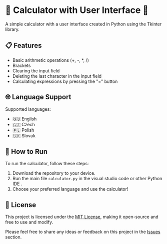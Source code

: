 # 🚀 Calculator with User Interface 🧮

A simple calculator with a user interface created in Python using the Tkinter library.

## 📋 Features

- Basic arithmetic operations (+, -, *, /)
- Brackets
- Clearing the input field
- Deleting the last character in the input field
- Calculating expressions by pressing the "=" button

## 🌐 Language Support

Supported languages:

- 🇬🇧 English
- 🇨🇿 Czech
- 🇵🇱 Polish
- 🇸🇰 Slovak


## 🚀 How to Run

To run the calculator, follow these steps:

1. Download the repository to your device.
2. Run the main file `calculator.py` in the visual studio code or other Python IDE .
3. Choose your preferred language and use the calculator!

## 📝 License

This project is licensed under the [MIT License](LICENSE), making it open-source and free to use and modify.

Please feel free to share any ideas or feedback on this project in the [Issues](https://github.com/yourusername/calculator/issues) section.

